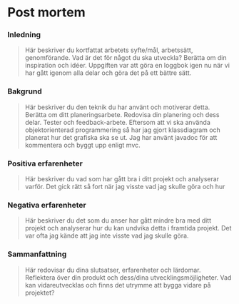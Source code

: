 # Post mortem

### Inledning

> Här beskriver du kortfattat arbetets syfte/mål, arbetssätt, genomförande. Vad är det för något du ska utveckla? Berätta om din inspiration och idéer.
> Uppgiften var att göra en loggbok igen nu när vi har gått igenom alla delar och göra det på ett bättre sätt.

### Bakgrund

> Här beskriver du den teknik du har använt och motiverar detta. Berätta om ditt planeringsarbete. Redovisa din planering och dess delar. Tester och feedback-arbete.
> Eftersom att vi ska använda objektorienterad programmering så har jag gjort klassdiagram och planerat hur det grafiska ska se ut. Jag har använt javadoc för att kommentera och byggt upp enligt mvc.
### Positiva erfarenheter

> Här beskriver du vad som har gått bra i ditt projekt och analyserar varför.
> Det gick rätt så fort när jag visste vad jag skulle göra och hur
### Negativa erfarenheter

> Här beskriver du det som du anser har gått mindre bra med ditt projekt och analyserar hur du kan undvika detta i framtida projekt.
> Det var ofta jag kände att jag inte visste vad jag skulle göra. 
### Sammanfattning

> Här redovisar du dina slutsatser, erfarenheter och lärdomar. Reflektera över din produkt och dess/dina utvecklingsmöjligheter. Vad kan vidareutvecklas och finns det utrymme att bygga vidare på projektet?